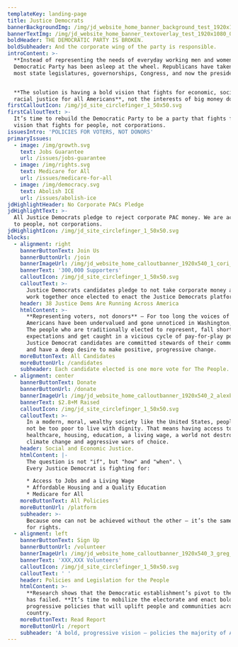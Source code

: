 ```yaml
---
templateKey: landing-page
title: Justice Democrats
bannerBackgroundImg: /img/jd_website_home_banner_background_test_1920x1080_052518.jpg
bannerTextImg: /img/jd_website_home_banner_textoverlay_test_1920x1080_052518.png
boldHeader: THE DEMOCRATIC PARTY IS BROKEN.
boldSubheader: And the corporate wing of the party is responsible.
introContent: >-
  **Instead of representing the needs of everyday working men and women,** the
  Democratic Party has been asleep at the wheel. Republicans have taken over
  most state legislatures, governorships, Congress, and now the presidency.


  **The solution is having a bold vision that fights for economic, social, and
  racial justice for all Americans**, not the interests of big money donors.
firstCalloutIcon: /img/jd_site_circlefinger_1_50x50.svg
firstCalloutText: >-
  It’s time to rebuild the Democratic Party to be a party that fights for a bold
  vision that fights for people, not corporations.
issuesIntro: 'POLICIES FOR VOTERS, NOT DONORS'
primaryIssues:
  - image: /img/growth.svg
    text: Jobs Guarantee
    url: /issues/jobs-guarantee
  - image: /img/rights.svg
    text: Medicare for All
    url: /issues/medicare-for-all
  - image: /img/democracy.svg
    text: Abolish ICE
    url: /issues/abolish-ice
jdHighlightHeader: No Corporate PACs Pledge
jdHighlightText: >-
  All Justice Democrats pledge to reject corporate PAC money. We are accountable
  to people, not corporations.
jdHighlightIcon: /img/jd_site_circlefinger_1_50x50.svg
blocks:
  - alignment: right
    bannerButtonText: Join Us
    bannerButtonUrl: /join
    bannerImageUrl: /img/jd_website_home_calloutbanner_1920x540_1_cori_053118.jpg
    bannerText: '300,000 Supporters'
    calloutIcon: /img/jd_site_circlefinger_1_50x50.svg
    calloutText: >-
      Justice Democrats candidates pledge to not take corporate money and to
      work together once elected to enact the Justice Democrats platform.
    header: 38 Justice Dems Are Running Across America
    htmlContent: >-
      **Representing voters, not donors** — For too long the voices of everyday
      Americans have been undervalued and gone unnoticed in Washington, D.C..
      The people who are traditionally elected to represent, fall short of our
      expectations and get caught in a vicious cycle of pay-for-play politics.
      Justice Democrat candidates are committed stewards of their communities
      and have a deep desire to make positive, progressive change.
    moreButtonText: All Candidates
    moreButtonUrl: /candidates
    subheader: Each candidate elected is one more vote for The People.
  - alignment: center
    bannerButtonText: Donate
    bannerButtonUrl: /donate
    bannerImageUrl: /img/jd_website_home_calloutbanner_1920x540_2_alexbump_053118.jpg
    bannerText: $2.8+M Raised
    calloutIcon: /img/jd_site_circlefinger_1_50x50.svg
    calloutText: >-
      In a modern, moral, wealthy society like the United States, people should
      not be too poor to live with dignity. That means having access to
      healthcare, housing, education, a living wage, a world not destroyed by
      climate change and aggressive wars of choice. 
    header: Social and Economic Justice.
    htmlContent: |-
      The question is not "if", but "how" and "when". \
      Every Justice Democrat is fighting for:

      * Access to Jobs and a Living Wage
      * Affordable Housing and a Quality Education
      * Medicare for All
    moreButtonText: All Policies
    moreButtonUrl: /platform
    subheader: >-
      Because one can not be achieved without the other — it’s the same fight
      for rights.
  - alignment: left
    bannerButtonText: Sign Up
    bannerButtonUrl: /volunteer
    bannerImageUrl: /img/jd_website_home_calloutbanner_1920x540_3_greg_053118.jpg
    bannerText: 'XXX,XXX Volunteers'
    calloutIcon: /img/jd_site_circlefinger_1_50x50.svg
    calloutText: ' '
    header: Policies and Legislation for the People
    htmlContent: >-
      **Research shows that the Democratic establishment’s pivot to the “middle”
      has failed. **It’s time to mobilize the electorate and enact bold,
      progressive policies that will uplift people and communities across the
      country.
    moreButtonText: Read Report
    moreButtonUrl: /report
    subheader: 'A bold, progressive vision — policies the majority of Americans want.'
---
```

